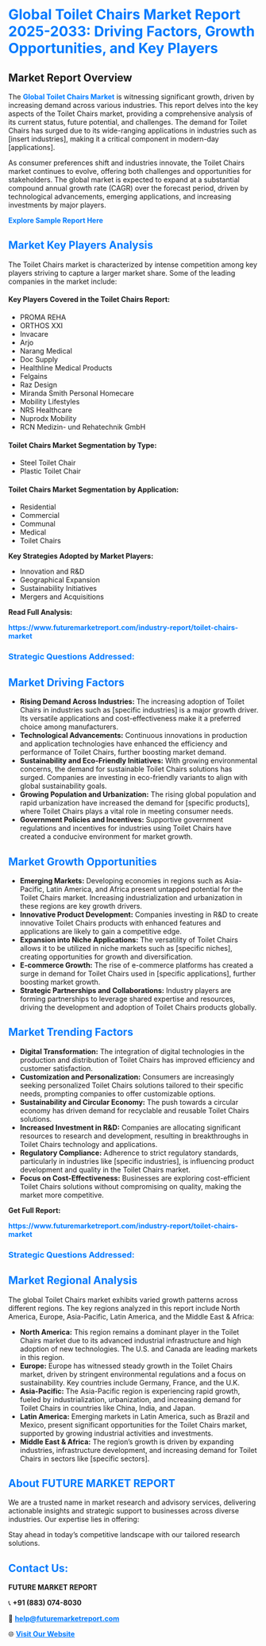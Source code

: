 <h1 style="color: #007BFF;">Global Toilet Chairs Market Report 2025-2033: Driving Factors, Growth Opportunities, and Key Players</h1>

<section id="overview">
<h2>Market Report Overview</h2>
<p>The <a href="https://www.futuremarketreport.com/industry-report/toilet-chairs-market" style="color: #007BFF; text-decoration: none;"><strong>Global Toilet Chairs Market</strong></a> is witnessing significant growth, driven by increasing demand across various industries. This report delves into the key aspects of the Toilet Chairs market, providing a comprehensive analysis of its current status, future potential, and challenges. The demand for Toilet Chairs has surged due to its wide-ranging applications in industries such as [insert industries], making it a critical component in modern-day [applications].</p>
<p>As consumer preferences shift and industries innovate, the Toilet Chairs market continues to evolve, offering both challenges and opportunities for stakeholders. The global market is expected to expand at a substantial compound annual growth rate (CAGR) over the forecast period, driven by technological advancements, emerging applications, and increasing investments by major players.</p>
</section>

<section id="overview">
<p><a href="https://www.futuremarketreport.com/request-sample/reportId=126839" style="color: #007BFF; text-decoration: none;"><strong>Explore Sample Report Here</strong></a></p>
</section>

<section id="key-players">
<h2 style="color: #007BFF;">Market Key Players Analysis</h2>
<p>The Toilet Chairs market is characterized by intense competition among key players striving to capture a larger market share. Some of the leading companies in the market include:</p>
<h4>Key Players Covered in the Toilet Chairs Report:</h4>
<ul><li>PROMA REHA</li><li>ORTHOS XXI</li><li>Invacare</li><li>Arjo</li><li>Narang Medical</li><li>Doc Supply</li><li>Healthline Medical Products</li><li>Felgains</li><li>Raz Design</li><li>Miranda Smith Personal Homecare</li><li>Mobility Lifestyles</li><li>NRS Healthcare</li><li>Nuprodx Mobility</li><li>RCN Medizin- und Rehatechnik GmbH</li></ul>
<h4>Toilet Chairs Market Segmentation by Type:</h4>
<ul><li>Steel Toilet Chair</li><li>Plastic Toilet Chair</li></ul>

<h4>Toilet Chairs Market Segmentation by Application:</h4>
<ul><li>Residential</li><li>Commercial</li><li>Communal</li><li>Medical</li><li>Toilet Chairs</li></ul>
<p><strong>Key Strategies Adopted by Market Players:</strong></p>
<ul>
<li>Innovation and R&D</li>
<li>Geographical Expansion</li>
<li>Sustainability Initiatives</li>
<li>Mergers and Acquisitions</li>
</ul>
</section>

<section>
<p><strong>Read Full Analysis: </strong></p><a href="https://www.futuremarketreport.com/industry-report/toilet-chairs-market" style="color: #007BFF; text-decoration: none;"><strong>https://www.futuremarketreport.com/industry-report/toilet-chairs-market</strong></a>
<h3 style="color: #007BFF;">Strategic Questions Addressed:</h3>
</section>

<section id="driving-factors">
<h2 style="color: #007BFF;">Market Driving Factors</h2>
<ul>
<li><strong>Rising Demand Across Industries:</strong> The increasing adoption of Toilet Chairs in industries such as [specific industries] is a major growth driver. Its versatile applications and cost-effectiveness make it a preferred choice among manufacturers.</li>
<li><strong>Technological Advancements:</strong> Continuous innovations in production and application technologies have enhanced the efficiency and performance of Toilet Chairs, further boosting market demand.</li>
<li><strong>Sustainability and Eco-Friendly Initiatives:</strong> With growing environmental concerns, the demand for sustainable Toilet Chairs solutions has surged. Companies are investing in eco-friendly variants to align with global sustainability goals.</li>
<li><strong>Growing Population and Urbanization:</strong> The rising global population and rapid urbanization have increased the demand for [specific products], where Toilet Chairs plays a vital role in meeting consumer needs.</li>
<li><strong>Government Policies and Incentives:</strong> Supportive government regulations and incentives for industries using Toilet Chairs have created a conducive environment for market growth.</li>
</ul>
</section>

<section id="growth-opportunities">
<h2 style="color: #007BFF;">Market Growth Opportunities</h2>
<ul>
<li><strong>Emerging Markets:</strong> Developing economies in regions such as Asia-Pacific, Latin America, and Africa present untapped potential for the Toilet Chairs market. Increasing industrialization and urbanization in these regions are key growth drivers.</li>
<li><strong>Innovative Product Development:</strong> Companies investing in R&D to create innovative Toilet Chairs products with enhanced features and applications are likely to gain a competitive edge.</li>
<li><strong>Expansion into Niche Applications:</strong> The versatility of Toilet Chairs allows it to be utilized in niche markets such as [specific niches], creating opportunities for growth and diversification.</li>
<li><strong>E-commerce Growth:</strong> The rise of e-commerce platforms has created a surge in demand for Toilet Chairs used in [specific applications], further boosting market growth.</li>
<li><strong>Strategic Partnerships and Collaborations:</strong> Industry players are forming partnerships to leverage shared expertise and resources, driving the development and adoption of Toilet Chairs products globally.</li>
</ul>
</section>

<section id="trending-factors">
<h2 style="color: #007BFF;">Market Trending Factors</h2>
<ul>
<li><strong>Digital Transformation:</strong> The integration of digital technologies in the production and distribution of Toilet Chairs has improved efficiency and customer satisfaction.</li>
<li><strong>Customization and Personalization:</strong> Consumers are increasingly seeking personalized Toilet Chairs solutions tailored to their specific needs, prompting companies to offer customizable options.</li>
<li><strong>Sustainability and Circular Economy:</strong> The push towards a circular economy has driven demand for recyclable and reusable Toilet Chairs solutions.</li>
<li><strong>Increased Investment in R&D:</strong> Companies are allocating significant resources to research and development, resulting in breakthroughs in Toilet Chairs technology and applications.</li>
<li><strong>Regulatory Compliance:</strong> Adherence to strict regulatory standards, particularly in industries like [specific industries], is influencing product development and quality in the Toilet Chairs market.</li>
<li><strong>Focus on Cost-Effectiveness:</strong> Businesses are exploring cost-efficient Toilet Chairs solutions without compromising on quality, making the market more competitive.</li>
</ul>
</section>

<section>
<p><strong>Get Full Report: </strong></p><a href="https://www.futuremarketreport.com/industry-report/toilet-chairs-market" style="color: #007BFF; text-decoration: none;"><strong>https://www.futuremarketreport.com/industry-report/toilet-chairs-market</strong></a>
<h3 style="color: #007BFF;">Strategic Questions Addressed:</h3>
</section>


<section id="regional-analysis">
<h2 style="color: #007BFF;">Market Regional Analysis</h2>
<p>The global Toilet Chairs market exhibits varied growth patterns across different regions. The key regions analyzed in this report include North America, Europe, Asia-Pacific, Latin America, and the Middle East & Africa:</p>
<ul>
<li><strong>North America:</strong> This region remains a dominant player in the Toilet Chairs market due to its advanced industrial infrastructure and high adoption of new technologies. The U.S. and Canada are leading markets in this region.</li>
<li><strong>Europe:</strong> Europe has witnessed steady growth in the Toilet Chairs market, driven by stringent environmental regulations and a focus on sustainability. Key countries include Germany, France, and the U.K.</li>
<li><strong>Asia-Pacific:</strong> The Asia-Pacific region is experiencing rapid growth, fueled by industrialization, urbanization, and increasing demand for Toilet Chairs in countries like China, India, and Japan.</li>
<li><strong>Latin America:</strong> Emerging markets in Latin America, such as Brazil and Mexico, present significant opportunities for the Toilet Chairs market, supported by growing industrial activities and investments.</li>
<li><strong>Middle East & Africa:</strong> The region’s growth is driven by expanding industries, infrastructure development, and increasing demand for Toilet Chairs in sectors like [specific sectors].</li>
</ul>
</section>

<footer>
<h2 style="color: #007BFF;">About FUTURE MARKET REPORT</h2>
<p>We are a trusted name in market research and advisory services, delivering actionable insights and strategic support to businesses across diverse industries. Our expertise lies in offering:</p>

<p>Stay ahead in today’s competitive landscape with our tailored research solutions.</p>

<h2 style="color: #007BFF;">Contact Us:</h2>
<p><strong>FUTURE MARKET REPORT</strong></p>
<p>📞 <strong>+91 (883) 074-8030</strong></p>
<p>📧 <strong><a href="mailto:help@futuremarketreport.com" style="color: #007BFF;">help@futuremarketreport.com</a></strong></p>
<p>🌐 <strong><a href="https://www.futuremarketreport.com/" style="color: #007BFF;">Visit Our Website</a></strong></p>
</footer>